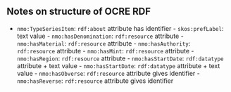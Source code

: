 ## Notes on structure of OCRE RDF

-    `nmo:TypeSeriesItem`:  `rdf:about` attribute has identifier
    -   `skos:prefLabel`:  text value
    -   `nmo:hasDenomination`: `rdf:resource` attribute
    -   `nmo:hasMaterial`: `rdf:resource` attribute
    -   `nmo:hasAuthority`: `rdf:resource` attribute
    -   `nmo:hasMint`: `rdf:resource` attribute
    -   `nmo:hasRegion`: `rdf:resource` attribute
    -   `nmo:hasStartDate`: `rdf:datatype` attribute + text value
    -   `nmo:hasStartDate`: `rdf:datatype` attribute + text value
    -   `nmo:hasObverse`: `rdf:resource` attribute gives identifier
    -   `nmo:hasReverse`: `rdf:resource` attribute gives identifier
